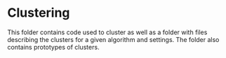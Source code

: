# Clustering

This folder contains code used to cluster as well as a folder with files describing the clusters for a given algorithm and settings. The folder also contains prototypes of clusters.